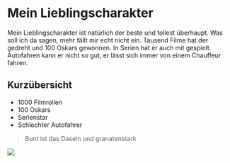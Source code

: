 # Mein Lieblingscharakter

Mein Lieblingscharakter ist natürlich der beste und tollest überhaupt. Was soll ich da sagen, mehr fällt mir echt nicht ein. Tausend Filme hat der gedreht und 100 Oskars gewonnen. In Serien hat er auch mit gespielt. Autofahren kann er nicht so gut, er lässt sich immer von einem Chauffeur fahren.

## Kurzübersicht

* 1000 Filmrollen
* 100 Oskars
* Serienstar
* Schlechter Autofahrer

> Bunt ist das Dasein 
> und granatenstark

<img src="https://live.staticflickr.com/8277/29130960912_6ae02e4539_b.jpg" />
